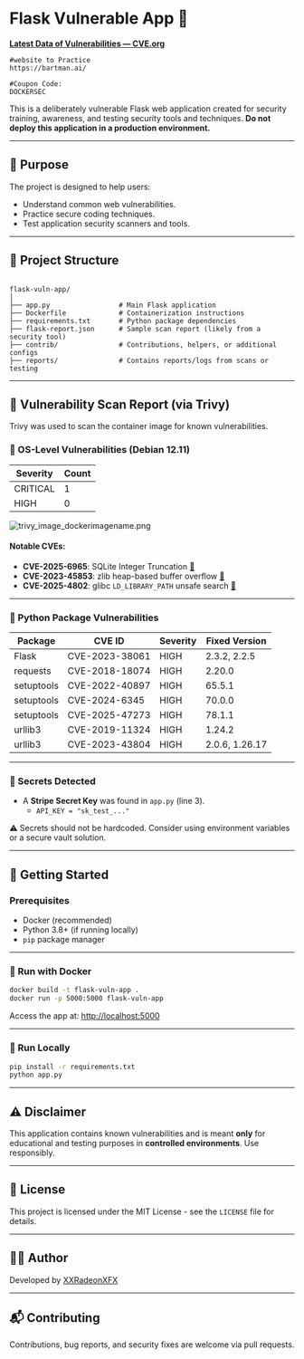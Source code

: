 # Flask Vulnerable App 🚨
**[Latest Data of Vulnerabilities — CVE.org](https://www.cve.org/)**

```
#website to Practice
https://bartman.ai/

#Coupon Code:
DOCKERSEC
```

This is a deliberately vulnerable Flask web application created for security training, awareness, and testing security tools and techniques. **Do not deploy this application in a production environment.**

---

## 🧠 Purpose

The project is designed to help users:
- Understand common web vulnerabilities.
- Practice secure coding techniques.
- Test application security scanners and tools.

---

## 📁 Project Structure

```

flask-vuln-app/
│
├── app.py                 # Main Flask application
├── Dockerfile             # Containerization instructions
├── requirements.txt       # Python package dependencies
├── flask-report.json      # Sample scan report (likely from a security tool)
├── contrib/               # Contributions, helpers, or additional configs
├── reports/               # Contains reports/logs from scans or testing

````

---

## 🧪 Vulnerability Scan Report (via Trivy)

Trivy was used to scan the container image for known vulnerabilities.

### 🐧 OS-Level Vulnerabilities (Debian 12.11)
| Severity     | Count |
|--------------|-------|
| CRITICAL     | 1     |
| HIGH         | 0     |

![trivy_image_dockerimagename.png](Screenshots/trivy_image_dockerimagename.png)

#### Notable CVEs:
- **CVE-2025-6965**: SQLite Integer Truncation [🔗](https://avd.aquasec.com/nvd/cve-2025-6965)
- **CVE-2023-45853**: zlib heap-based buffer overflow [🔗](https://avd.aquasec.com/nvd/cve-2023-45853)
- **CVE-2025-4802**: glibc `LD_LIBRARY_PATH` unsafe search [🔗](https://avd.aquasec.com/nvd/cve-2025-4802)

---

### 🐍 Python Package Vulnerabilities

| Package     | CVE ID                 | Severity | Fixed Version |
|-------------|------------------------|----------|----------------|
| Flask       | CVE-2023-38061         | HIGH     | 2.3.2, 2.2.5   |
| requests    | CVE-2018-18074         | HIGH     | 2.20.0         |
| setuptools  | CVE-2022-40897         | HIGH     | 65.5.1         |
| setuptools  | CVE-2024-6345          | HIGH     | 70.0.0         |
| setuptools  | CVE-2025-47273         | HIGH     | 78.1.1         |
| urllib3     | CVE-2019-11324         | HIGH     | 1.24.2         |
| urllib3     | CVE-2023-43804         | HIGH     | 2.0.6, 1.26.17 |

---

### 🔐 Secrets Detected
- A **Stripe Secret Key** was found in `app.py` (line 3).
  - `API_KEY = "sk_test_..."`

⚠️ Secrets should not be hardcoded. Consider using environment variables or a secure vault solution.

---

## 🚀 Getting Started

### Prerequisites
- Docker (recommended)
- Python 3.8+ (if running locally)
- `pip` package manager

---

### 🐳 Run with Docker

```bash
docker build -t flask-vuln-app .
docker run -p 5000:5000 flask-vuln-app
````

Access the app at: [http://localhost:5000](http://localhost:5000)

---

### 🧪 Run Locally

```bash
pip install -r requirements.txt
python app.py
```

---

## ⚠️ Disclaimer

This application contains known vulnerabilities and is meant **only** for educational and testing purposes in **controlled environments**. Use responsibly.

---

## 📄 License

This project is licensed under the MIT License - see the `LICENSE` file for details.

---

## 👨‍💻 Author

Developed by [XXRadeonXFX](https://github.com/XXRadeonXFX)

---

## 📬 Contributing

Contributions, bug reports, and security fixes are welcome via pull requests.

```

